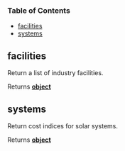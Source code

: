 <!-- Generated by documentation.js. Update this documentation by updating the source code. -->

### Table of Contents

*   [facilities][1]
*   [systems][2]

## facilities

Return a list of industry facilities.

Returns **[object][3]** 

## systems

Return cost indices for solar systems.

Returns **[object][3]** 

[1]: #facilities

[2]: #systems

[3]: https://developer.mozilla.org/docs/Web/JavaScript/Reference/Global_Objects/Object
